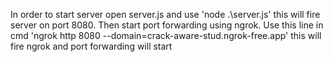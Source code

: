 In order to start server open server.js and use 'node .\server.js' this will fire server on port 8080.
Then start port forwarding using ngrok. Use this line in cmd 'ngrok http 8080 --domain=crack-aware-stud.ngrok-free.app' this will fire ngrok and port forwarding will start